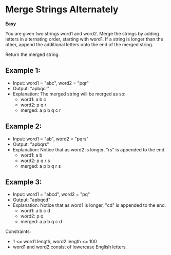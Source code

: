 # Merge Strings Alternately

**Easy**

You are given two strings word1 and word2. Merge the strings by adding letters in alternating order, starting with word1. If a string is longer than the other, append the additional letters onto the end of the merged string.

Return the merged string.

## Example 1:

- Input: word1 = "abc", word2 = "pqr"
- Output: "apbqcr"
- Explanation: The merged string will be merged as so:
  - word1: a b c
  - word2: p q r
  - merged: a p b q c r

## Example 2:

- Input: word1 = "ab", word2 = "pqrs"
- Output: "apbqrs"
- Explanation: Notice that as word2 is longer, "rs" is appended to the end.
  - word1: a b
  - word2: p q r s
  - merged: a p b q r s

## Example 3:

- Input: word1 = "abcd", word2 = "pq"
- Output: "apbqcd"
- Explanation: Notice that as word1 is longer, "cd" is appended to the end.
  - word1: a b c d
  - word2: p q
  - merged: a p b q c d

Constraints:

- 1 <= word1.length, word2.length <= 100
- word1 and word2 consist of lowercase English letters.
